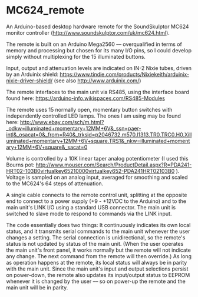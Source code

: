 # MC624_remote
An Arduino-based desktop hardware remote for the SoundSkulptor MC624 monitor controller (http://www.soundskulptor.com/uk/mc624.html).

The remote is built on an Arduino Mega2560 –– overqualified in terms of memory and processing but chosen for its many I/O pins, so I could develop simply without multiplexing for the 15 illuminated buttons.

Input, output and attenuation levels are indicated on IN-2 Nixie tubes, driven by an Arduinix shield:  https://www.tindie.com/products/Nixiekeith/arduinix-nixie-driver-shield/  (see also http://www.arduinix.com/)

The remote interfaces to the main unit via RS485, using the interface board found here:  https://arduino-info.wikispaces.com/RS485-Modules

The remote uses 15 normally open, momentary button switches with independently controlled LED lamps.  The ones I am using may be found here: http://www.ebay.com/sch/m.html?_odkw=illuminated+momentary+12MM+6V&_ssn=paer-intl&_osacat=0&_from=R40&_trksid=p2046732.m570.l1313.TR0.TRC0.H0.Xilluminated+momentary+12MM+6V+square.TRS1&_nkw=illuminated+momentary+12MM+6V+square&_sacat=0  

Volume is controlled by a 10K linear taper analog potentiometer (I used this Bourns pot:  http://www.mouser.com/Search/ProductDetail.aspx?R=PDA241-HRT02-103B0virtualkey65210000virtualkey652-PDA241HRT02103B0
).  Voltage is sampled on an analog input, averaged for smoothing and scaled to the MC624's 64 steps of attenuation.

A single cable connects to the remote control unit, splitting at the opposite end to connect to a power supply (+9 - +12VDC to the Arduino) and to the main unit's LINK I/O using a standard USB connector.  The main unit is switched to slave mode to respond to commands via the LINK input.

The code essentially does two things:  It continuously indicates its own local status, and it transmits serial commands to the main unit whenever the user changes a setting. The serial connection is unidirectional, so the remote's status is not updated by status of the main unit.  (When the user operates the main unit's front panel, it works normally but the remote will not indicate any change.  The next command from the remote will then override.)  As long as operation happens at the remote, its local status will always be in parity with the main unit.  Since the main unit's input and output selections persist on power-down, the remote also updates its input/output status to EEPROM whenever it is changed by the user –– so on power-up the remote and the main unit will be in parity.
